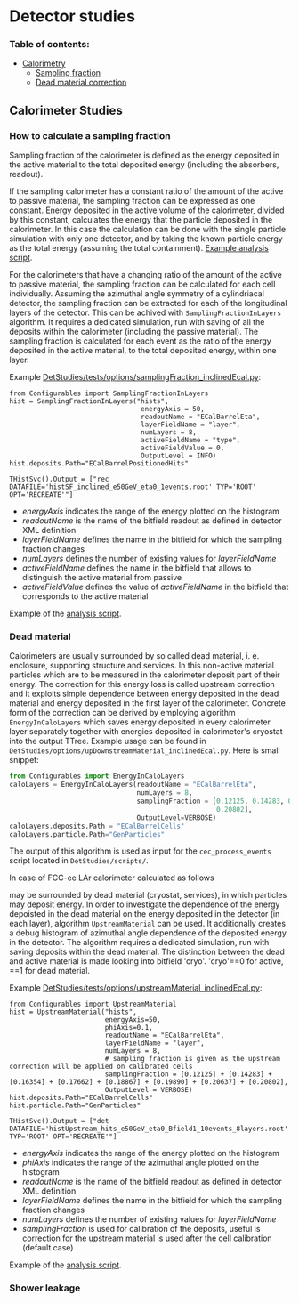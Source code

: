 Detector studies
==

### Table of contents:

* [Calorimetry](#calorimeter-studies)
  * [Sampling fraction](#how-to-calculate-a-sampling-fraction)
  * [Dead material correction](#how-to-correct-for-dead-material)

Calorimeter Studies
--

### How to calculate a sampling fraction

Sampling fraction of the calorimeter is defined as the energy deposited in the active material to the total deposited energy (including the absorbers, readout).

If the sampling calorimeter has a constant ratio of the amount of the active to passive material, the sampling fraction can be expressed as one constant. Energy deposited in the active volume of the calorimeter, divided by this constant, calculates the energy that the particle deposited in the calorimeter.
In this case the calculation can be done with the single particle simulation with only one detector, and by taking the known particle energy as the total energy (assuming the total containment). [Example analysis script](https://github.com/zaborowska/FCC_calo_analysis_cpp/blob/withJanasChanges/scripts/test_macro_profiles.py#L25).

For the calorimeters that have a changing ratio of the amount of the active to passive material, the sampling fraction can be calculated for each cell individually. Assuming the azimuthal angle symmetry of a cylindriacal detector, the sampling fraction can be extracted for each of the longitudinal layers of the detector. This can be achived with `SamplingFractionInLayers` algorithm. It requires a dedicated simulation, run with saving of all the deposits within the calorimeter (including the passive material). The sampling fraction is calculated for each event as the ratio of the energy deposited in the active material, to the total deposited energy, within one layer. 

Example [DetStudies/tests/options/samplingFraction_inclinedEcal.py](../DetStudies/tests/options/samplingFraction_inclinedEcal.py):

~~~{.py}
from Configurables import SamplingFractionInLayers
hist = SamplingFractionInLayers("hists",
                                 energyAxis = 50,
                                 readoutName = "ECalBarrelEta",
                                 layerFieldName = "layer",
                                 numLayers = 8,
                                 activeFieldName = "type",
                                 activeFieldValue = 0,
                                 OutputLevel = INFO)
hist.deposits.Path="ECalBarrelPositionedHits"

THistSvc().Output = ["rec DATAFILE='histSF_inclined_e50GeV_eta0_1events.root' TYP='ROOT' OPT='RECREATE'"]
~~~

- *energyAxis* indicates the range of the energy plotted on the histogram
- *readoutName* is the name of the bitfield readout as defined in detector XML definition
- *layerFieldName* defines the name in the bitfield for which the sampling fraction changes
- *numLayers* defines the number of existing values for *layerFieldName*
- *activeFieldName* defines the name in the bitfield that allows to distinguish the active material from passive
- *activeFieldValue* defines the value of *activeFieldName* in the bitfield that corresponds to the active material

Example of the [analysis script](https://github.com/zaborowska/FCC_calo_analysis_cpp/blob/withJanasChanges/scripts/plot_samplingFraction.py).


### Dead material

Calorimeters are usually surrounded by so called dead material, i. e. enclosure, supporting structure and services. In
this non-active material particles which are to be measured in the calorimeter deposit part of their energy. The
correction for this energy loss is called upstream correction and it exploits simple dependence between energy deposited
in the dead material and energy deposited in the first layer of the calorimeter. Concrete form of the correction can be
derived by employing algorithm `EnergyInCaloLayers` which saves energy deposited in every calorimeter layer separately
together with energies deposited in calorimeter's cryostat into the output TTree. Example usage can be found in
`DetStudies/options/upDownstreamMaterial_inclinedEcal.py`. Here is small snippet:
```python
from Configurables import EnergyInCaloLayers
caloLayers = EnergyInCaloLayers(readoutName = "ECalBarrelEta",
                                numLayers = 8,
                                samplingFraction = [0.12125, 0.14283, 0.16354, 0.17662, 0.18867, 0.19890, 0.20637,
                                                    0.20802],
                                OutputLevel=VERBOSE)
caloLayers.deposits.Path = "ECalBarrelCells"
caloLayers.particle.Path="GenParticles"
```

The output of this algorithm is used as input for the `cec_process_events` script located in `DetStudies/scripts/`.




In case of FCC-ee LAr calorimeter 
calculated as
follows



may be surrounded by dead material (cryostat, services), in which particles may deposit energy. In order to investigate the dependence of the energy depoisted in the dead material on the energy deposited in the detector (in each layer), algorithm `UpstreamMaterial` can be used. It additionally creates a debug histogram of azimuthal angle dependence of the deposited energy in the detector. The algorithm requires a dedicated simulation, run with saving deposits within the dead material. The distinction between the dead and active material is made looking into bitfield 'cryo'. 'cryo'==0 for active, ==1 for dead material.

Example [DetStudies/tests/options/upstreamMaterial_inclinedEcal.py](../DetStudies/tests/options/upstreamMaterial_inclinedEcal.py):

~~~{.py}
from Configurables import UpstreamMaterial
hist = UpstreamMaterial("hists",
                        energyAxis=50,
                        phiAxis=0.1,
                        readoutName = "ECalBarrelEta",
                        layerFieldName = "layer",
                        numLayers = 8,
                        # sampling fraction is given as the upstream correction will be applied on calibrated cells
                        samplingFraction = [0.12125] + [0.14283] + [0.16354] + [0.17662] + [0.18867] + [0.19890] + [0.20637] + [0.20802],
                        OutputLevel = VERBOSE)
hist.deposits.Path="ECalBarrelCells"
hist.particle.Path="GenParticles"

THistSvc().Output = ["det DATAFILE='histUpstream_hits_e50GeV_eta0_Bfield1_10events_8layers.root' TYP='ROOT' OPT='RECREATE'"]
~~~

- *energyAxis* indicates the range of the energy plotted on the histogram
- *phiAxis* indicates the range of the azimuthal angle plotted on the histogram
- *readoutName* is the name of the bitfield readout as defined in detector XML definition
- *layerFieldName* defines the name in the bitfield for which the sampling fraction changes
- *numLayers* defines the number of existing values for *layerFieldName*
- *samplingFraction* is used for calibration of the deposits, useful is correction for the upstream material is used after the cell calibration (default case)

Example of the [analysis script](https://github.com/zaborowska/FCC_calo_analysis_cpp/blob/withJanasChanges/scripts/plot_upstreamCorrecton.py).


### Shower leakage


